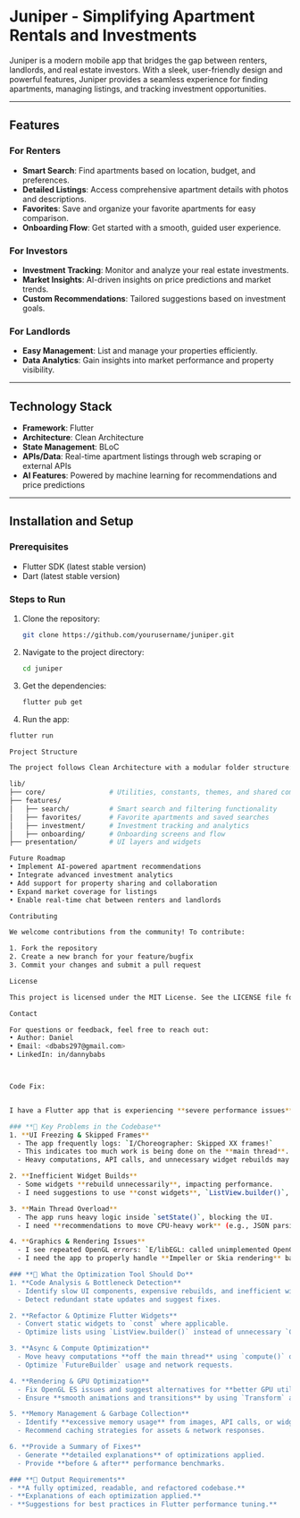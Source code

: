 # Juniper - Simplifying Apartment Rentals and Investments  

Juniper is a modern mobile app that bridges the gap between renters, landlords, and real estate investors. With a sleek, user-friendly design and powerful features, Juniper provides a seamless experience for finding apartments, managing listings, and tracking investment opportunities.

---

## Features

### For Renters

- **Smart Search**: Find apartments based on location, budget, and preferences.
- **Detailed Listings**: Access comprehensive apartment details with photos and descriptions.
- **Favorites**: Save and organize your favorite apartments for easy comparison.
- **Onboarding Flow**: Get started with a smooth, guided user experience.

### For Investors

- **Investment Tracking**: Monitor and analyze your real estate investments.
- **Market Insights**: AI-driven insights on price predictions and market trends.
- **Custom Recommendations**: Tailored suggestions based on investment goals.

### For Landlords

- **Easy Management**: List and manage your properties efficiently.
- **Data Analytics**: Gain insights into market performance and property visibility.

---

## Technology Stack

- **Framework**: Flutter
- **Architecture**: Clean Architecture
- **State Management**: BLoC
- **APIs/Data**: Real-time apartment listings through web scraping or external APIs
- **AI Features**: Powered by machine learning for recommendations and price predictions

---

## Installation and Setup

### Prerequisites

- Flutter SDK (latest stable version)
- Dart (latest stable version)

### Steps to Run

1. Clone the repository:

   ```bash
   git clone https://github.com/yourusername/juniper.git

2. Navigate to the project directory:

   ```bash
   cd juniper

3. Get the dependencies:

   ```bash
   flutter pub get

4. Run the app:

 ```bash
 flutter run

Project Structure

The project follows Clean Architecture with a modular folder structure:

lib/
├── core/                # Utilities, constants, themes, and shared components
├── features/
│   ├── search/          # Smart search and filtering functionality
│   ├── favorites/       # Favorite apartments and saved searches
│   ├── investment/      # Investment tracking and analytics
│   ├── onboarding/      # Onboarding screens and flow
├── presentation/        # UI layers and widgets

Future Roadmap
 • Implement AI-powered apartment recommendations
 • Integrate advanced investment analytics
 • Add support for property sharing and collaboration
 • Expand market coverage for listings
 • Enable real-time chat between renters and landlords

Contributing

We welcome contributions from the community! To contribute:

 1. Fork the repository
 2. Create a new branch for your feature/bugfix
 3. Commit your changes and submit a pull request

License

This project is licensed under the MIT License. See the LICENSE file for more details.

Contact

For questions or feedback, feel free to reach out:
 • Author: Daniel
 • Email: <dbabs297@gmail.com>
 • LinkedIn: in/dannybabs



Code Fix:


I have a Flutter app that is experiencing **severe performance issues**, including UI lag, skipped frames, and unoptimized rendering. I need an optimization tool or AI code assistant to **analyze my entire codebase** and make necessary improvements. 

### **📌 Key Problems in the Codebase**
1. **UI Freezing & Skipped Frames**
   - The app frequently logs: `I/Choreographer: Skipped XX frames!`
   - This indicates too much work is being done on the **main thread**.
   - Heavy computations, API calls, and unnecessary widget rebuilds may be slowing down rendering.

2. **Inefficient Widget Builds**
   - Some widgets **rebuild unnecessarily**, impacting performance.
   - I need suggestions to use **const widgets**, `ListView.builder()`, and optimized state management.

3. **Main Thread Overload**
   - The app runs heavy logic inside `setState()`, blocking the UI.
   - I need **recommendations to move CPU-heavy work** (e.g., JSON parsing, API requests) to background threads using `compute()`.

4. **Graphics & Rendering Issues**
   - I see repeated OpenGL errors: `E/libEGL: called unimplemented OpenGL ES API`
   - I need the app to properly handle **Impeller or Skia rendering** based on the device's capabilities.

### **📌 What the Optimization Tool Should Do**
1. **Code Analysis & Bottleneck Detection**
   - Identify slow UI components, expensive rebuilds, and inefficient widget structures.
   - Detect redundant state updates and suggest fixes.

2. **Refactor & Optimize Flutter Widgets**
   - Convert static widgets to `const` where applicable.
   - Optimize lists using `ListView.builder()` instead of unnecessary `Column` nesting.

3. **Async & Compute Optimization**
   - Move heavy computations **off the main thread** using `compute()` or isolates.
   - Optimize `FutureBuilder` usage and network requests.

4. **Rendering & GPU Optimization**
   - Fix OpenGL ES issues and suggest alternatives for **better GPU utilization**.
   - Ensure **smooth animations and transitions** by using `Transform` and `Opacity` efficiently.

5. **Memory Management & Garbage Collection**
   - Identify **excessive memory usage** from images, API calls, or widgets.
   - Recommend caching strategies for assets & network responses.

6. **Provide a Summary of Fixes**
   - Generate **detailed explanations** of optimizations applied.
   - Provide **before & after** performance benchmarks.

### **📌 Output Requirements**
- **A fully optimized, readable, and refactored codebase.**
- **Explanations of each optimization applied.**
- **Suggestions for best practices in Flutter performance tuning.**


